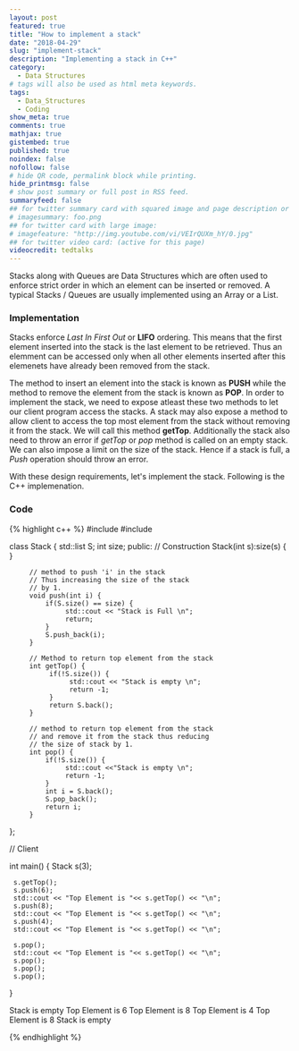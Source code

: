```yaml
---
layout: post
featured: true
title: "How to implement a stack"
date: "2018-04-29"
slug: "implement-stack"
description: "Implementing a stack in C++"
category: 
  - Data Structures
# tags will also be used as html meta keywords.
tags:
  - Data_Structures
  - Coding
show_meta: true
comments: true
mathjax: true
gistembed: true
published: true
noindex: false
nofollow: false
# hide QR code, permalink block while printing.
hide_printmsg: false
# show post summary or full post in RSS feed.
summaryfeed: false
## for twitter summary card with squared image and page description or page excerpt:
# imagesummary: foo.png
## for twitter card with large image:
# imagefeature: "http://img.youtube.com/vi/VEIrQUXm_hY/0.jpg"
## for twitter video card: (active for this page)
videocredit: tedtalks
---
```

Stacks along with Queues are Data Structures which are often used to enforce strict order in which an element can be inserted or removed. A typical Stacks / Queues are usually implemented using an Array or a List. 

<!--more-->

### Implementation

Stacks enforce *Last In First Out* or **LIFO** ordering. This means that the first element inserted into the stack is the last element to be retrieved. Thus an elemment can be accessed only when all other elements inserted
after this elemenets have already been removed from the stack.

The method to insert an element into the stack is known as **PUSH** while the method to remove the element from the stack is known as **POP**. 
In order to implement the stack, we need to expose atleast these two methods to let our client program access the stacks. A stack may also expose a method to allow client to access the top most element from the stack without removing it from the stack. We will call this method **getTop**. Additionally the stack also need to throw an error if *getTop* or *pop* method is called on an empty stack. We can also impose a limit on the size of the stack. Hence if a stack is full, a *Push* operation should throw an error.

With these design requirements, let's implement the stack. Following is the C++ implemenation.

### Code

{% highlight c++ %}
#include <iostream>
#include <list>

class Stack {
     std::list<int> S;
     int size;
     public:
         // Construction
         Stack(int s):size(s) { } 

         // method to push 'i' in the stack
         // Thus increasing the size of the stack
         // by 1.
         void push(int i) {
             if(S.size() == size) {
                  std::cout << "Stack is Full \n";
                  return;
             }   
             S.push_back(i);
         }   

         // Method to return top element from the stack
         int getTop() {
              if(!S.size()) {
                   std::cout << "Stack is empty \n";
                   return -1; 
              }   
              return S.back();
         }   

         // method to return top element from the stack
         // and remove it from the stack thus reducing
         // the size of stack by 1.
         int pop() {
             if(!S.size()) {
                  std::cout <<"Stack is empty \n";
                  return -1; 
             }   
             int i = S.back();
             S.pop_back();
             return i;
         }   
};

// Client

int main() {
     Stack s(3);

     s.getTop();
     s.push(6);
     std::cout << "Top Element is "<< s.getTop() << "\n";
     s.push(8);
     std::cout << "Top Element is "<< s.getTop() << "\n";
     s.push(4);
     std::cout << "Top Element is "<< s.getTop() << "\n";

     s.pop();
     std::cout << "Top Element is "<< s.getTop() << "\n";
     s.pop();
     s.pop();
     s.pop();
}

Stack is empty 
Top Element is 6
Top Element is 8
Top Element is 4
Top Element is 8
Stack is empty 

{% endhighlight %}

